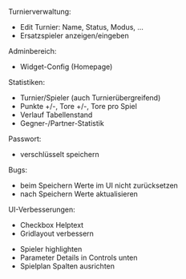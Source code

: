 Turnierverwaltung:
- Edit Turnier: Name, Status, Modus, ...
- Ersatzspieler anzeigen/eingeben

Adminbereich:
- Widget-Config (Homepage)

Statistiken:
- Turnier/Spieler (auch Turnierübergreifend)
- Punkte +/-, Tore +/-, Tore pro Spiel
- Verlauf Tabellenstand
- Gegner-/Partner-Statistik

Passwort:
+ verschlüsselt speichern

Bugs:
+ beim Speichern Werte im UI nicht zurücksetzen
+ nach Speichern Werte aktualisieren

UI-Verbesserungen:
+ Checkbox Helptext
+ Gridlayout verbessern
- Spieler highlighten
- Parameter Details in Controls unten
- Spielplan Spalten ausrichten